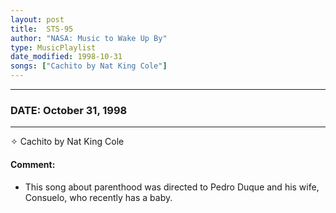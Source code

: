```yaml
---
layout: post
title:  STS-95
author: "NASA: Music to Wake Up By"
type: MusicPlaylist
date_modified: 1998-10-31
songs: ["Cachito by Nat King Cole"]
---
```


----
### DATE: October 31, 1998
----
✧ Cachito by Nat King Cole

#### Comment:
* This song about parenthood was directed to Pedro Duque and his wife, Consuelo, who recently has a baby.



<br/>
<center>
	<a target="_blank"
	   href="https://twitter.com/intent/tweet?hashtags=Space,NASA,Playlist,NASAWakeupCalls,SpaceProgram&text={{ page.author}}, '{{ page.songs.first }}' {{ page.title }}, {{ page.date | date: '%B %d, %Y' }}. {{ site.url }}{{ page.url }}&via=nasawakeupcalls"><i class="fab fa-twitter" alt="Tweet this page" style="font-size: 1.3em;"></i></a>
	&nbsp; 	<i class="fas fa-user-astronaut" style="font-size: 1.5em;"></i> &nbsp;
    <a type="amzn" search="'Cachito by Nat King Cole'" category="popular music">
    <i class="fab fa-amazon" style="font-size: 1.3em;"></i></a>
</center>
